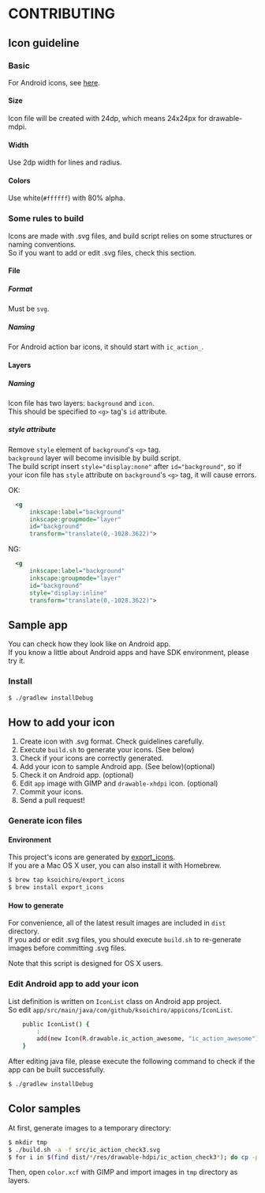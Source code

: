 # CONTRIBUTING

## Icon guideline

### Basic

For Android icons, see [here](http://www.google.com/design/spec/style/icons.html).

#### Size

Icon file will be created with 24dp, which means 24x24px for drawable-mdpi.

#### Width

Use 2dp width for lines and radius.

#### Colors

Use white(`#ffffff`) with 80% alpha.

### Some rules to build

Icons are made with .svg files, and build script relies on
some structures or naming conventions.  
So if you want to add or edit .svg files, check this section.

#### File

##### Format

Must be `svg`.

##### Naming

For Android action bar icons, it should start with `ic_action_`.

#### Layers

##### Naming

Icon file has two layers: `background` and `icon`.  
This should be specified to `<g>` tag's `id` attribute.  

##### style attribute

Remove `style` element of `background`'s `<g>` tag.  
`background` layer will become invisible by build script.  
The build script insert `style="display:none"` after `id="background"`, so if your icon file has `style` attribute on `background`'s `<g>` tag, it will cause errors.

OK:

```xml
  <g
      inkscape:label="background"
      inkscape:groupmode="layer"
      id="background"
      transform="translate(0,-1028.3622)">
```

NG:

```xml
  <g
      inkscape:label="background"
      inkscape:groupmode="layer"
      id="background"
      style="display:inline"
      transform="translate(0,-1028.3622)">
```

## Sample app

You can check how they look like on Android app.  
If you know a little about Android apps and have SDK environment, please try it.

### Install

```sh
$ ./gradlew installDebug
```

## How to add your icon

1. Create icon with .svg format. Check guidelines carefully.
1. Execute `build.sh` to generate your icons. (See below)
1. Check if your icons are correctly generated.
1. Add your icon to sample Android app. (See below)(optional)
1. Check it on Android app. (optional)
1. Edit `app` image with GIMP and `drawable-xhdpi` icon. (optional)
1. Commit your icons.
1. Send a pull request!

### Generate icon files

#### Environment

This project's icons are generated by [export_icons](https://github.com/ksoichiro/export_icons).  
If you are a Mac OS X user, you can also install it with Homebrew.

```sh
$ brew tap ksoichiro/export_icons
$ brew install export_icons
```

#### How to generate

For convenience, all of the latest result images are included in `dist` directory.  
If you add or edit .svg files, you should execute `build.sh` to re-generate images before committing .svg files.

Note that this script is designed for OS X users.

### Edit Android app to add your icon

List definition is written on `IconList` class on Android app project.  
So edit `app/src/main/java/com/github/ksoichiro/appicons/IconList`.

```sh
    public IconList() {
        :
        add(new Icon(R.drawable.ic_action_awesome, "ic_action_awesome"));
    }
```

After editing java file, please execute the following command to check if the app can be built successfully.

```sh
$ ./gradlew installDebug
```

## Color samples

At first, generate images to a temporary directory:

```sh
$ mkdir tmp
$ ./build.sh -a -f src/ic_action_check3.svg
$ for i in $(find dist/*/res/drawable-hdpi/ic_action_check3*); do cp -p $i tmp; done
```

Then, open `color.xcf` with GIMP and import images in `tmp` directory as layers.
